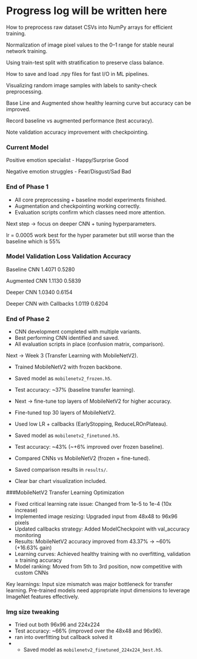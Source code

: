 # Progress log will be written here


How to preprocess raw dataset CSVs into NumPy arrays for efficient training.

Normalization of image pixel values to the 0–1 range for stable neural network training.

Using train-test split with stratification to preserve class balance.

How to save and load .npy files for fast I/O in ML pipelines.

Visualizing random image samples with labels to sanity-check preprocessing.

Base Line and Augmented show healthy learning curve but accuracy can be improved.

Record baseline vs augmented performance (test accuracy).

Note validation accuracy improvement with checkpointing.

### Current Model

Positive emotion specialist - Happy/Surprise Good 

Negative emotion struggles - Fear/Disgust/Sad Bad

### End of Phase 1 
- All core preprocessing + baseline model experiments finished.  
- Augmentation and checkpointing working correctly.  
- Evaluation scripts confirm which classes need more attention.  

Next step → focus on deeper CNN + tuning hyperparameters.


lr = 0.0005 work best for the hyper parameter but still worse than the baseline which is 55% 


### Model	Validation Loss	Validation Accuracy

Baseline CNN	1.4071	0.5280

Augmented CNN	1.1130	0.5839

Deeper CNN	1.0340	0.6154

Deeper CNN with Callbacks	1.0119	0.6204


### End of Phase 2  
- CNN development completed with multiple variants.  
- Best performing CNN identified and saved.  
- All evaluation scripts in place (confusion matrix, comparison).  

Next → Week 3 (Transfer Learning with MobileNetV2).  
 
- Trained MobileNetV2 with frozen backbone.  
- Saved model as `mobilenetv2_frozen.h5`.  
- Test accuracy: ~37% (baseline transfer learning).  
- Next → fine-tune top layers of MobileNetV2 for higher accuracy.

- Fine-tuned top 30 layers of MobileNetV2.  
- Used low LR + callbacks (EarlyStopping, ReduceLROnPlateau).  
- Saved model as `mobilenetv2_finetuned.h5`.  
- Test accuracy: ~43% (~+6% improved over frozen baseline).  

 
- Compared CNNs vs MobileNetV2 (frozen + fine-tuned).  
- Saved comparison results in `results/`.  
- Clear bar chart visualization included.

###MobileNetV2 Transfer Learning Optimization

- Fixed critical learning rate issue: Changed from 1e-5 to 1e-4 (10x increase)
- Implemented image resizing: Upgraded input from 48x48 to 96x96 pixels
- Updated callbacks strategy: Added ModelCheckpoint with val_accuracy monitoring
- Results: MobileNetV2 accuracy improved from 43.37% → ~60% (+16.63% gain)
- Learning curves: Achieved healthy training with no overfitting, validation ≥ training accuracy
- Model ranking: Moved from 5th to 3rd position, now competitive with custom CNNs

Key learnings: Input size mismatch was major bottleneck for transfer learning. Pre-trained models need appropriate input dimensions to leverage ImageNet features effectively.

### Img size tweaking  
- Tried out both 96x96 and 224x224  
- Test accuracy: ~66% (improved over the 48x48 and 96x96).
- ran into overfitting but callback solved it
- - Saved model as `mobilenetv2_finetuned_224x224_best.h5`.  

